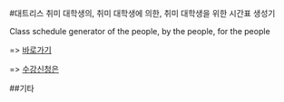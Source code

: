 #대트리스
취미 대학생의, 취미 대학생에 의한, 취미 대학생을 위한 시간표 생성기

Class schedule generator of the people, by the people, for the people

=> [바로가기](https://daetris.herokuapp.com/)

=> [수강신청은](http://sugang.korea.ac.kr)

##기타

